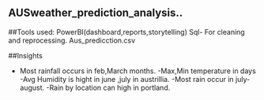 ## AUSweather_prediction_analysis..

##Tools used:
PowerBI(dashboard,reports,storytelling)
Sql- For cleaning and reprocessing.
Aus_predicction.csv

##Insights 
- Most rainfall occurs in feb,March months.
-Max,Min temperature in days
-Avg Humidity is hight in june ,july in austrillia.
-Most rain occur in july-august.
-Rain by location can high in portland.
